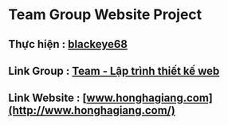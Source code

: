 # Team Group Website Project
## Thực hiện : [blackeye68](https://github.com/blackeye68)
## Link Group : [Team - Lập trình thiết kế web](https://www.facebook.com/groups/260330517823641/)
## Link Website : [www.honghagiang.com](http://www.honghagiang.com/)

